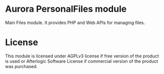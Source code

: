 # Aurora PersonalFiles module
Main Files module. It provides PHP and Web APIs for managing files.

# License
This module is licensed under AGPLv3 license if free version of the product is used or Afterlogic Software License if commercial version of the product was purchased.